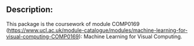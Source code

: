 ## Description: 
This package is the coursework of module COMP0169 (https://www.ucl.ac.uk/module-catalogue/modules/machine-learning-for-visual-computing-COMP0169): Machine Learning for Visual Computing.
